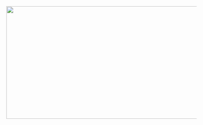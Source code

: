 <a href="https://github.com/devxb/gitanimals">
  <img
    src="https://render.gitanimals.org/lines/ONION-KSM"
    width="800"
    height="300"
  />
</a>
  
